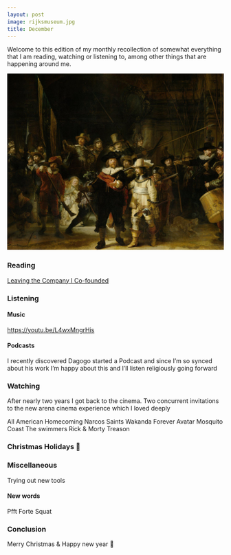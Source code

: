 ```yaml
---
layout: post
image: rijksmuseum.jpg
title: December
---
```


Welcome to this edition of my monthly recollection of somewhat everything that I am reading, watching or listening to, among other things that are happening around me.

![](/assets/images/rijksmuseum.jpg)

### Reading 

[Leaving the Company I Co-founded](https://dmvaldman.github.io/leaving-standard.html)

### Listening 

#### Music

https://youtu.be/L4wxMngrHis

#### Podcasts
I recently discovered Dagogo started a Podcast and since I’m so synced about his work I’m happy about this and I’ll listen religiously going forward 

### Watching 

After nearly two years I got back to the cinema. Two concurrent invitations to the new arena cinema experience which I loved deeply 

All American Homecoming 
Narcos Saints 
Wakanda Forever 
Avatar
Mosquito Coast
The swimmers 
Rick & Morty 
Treason 

### Christmas Holidays 🎅

### Miscellaneous 

Trying out new tools 

#### New words

Pfft 
Forte 
Squat 

### Conclusion 

Merry Christmas & Happy new year 🎊 
